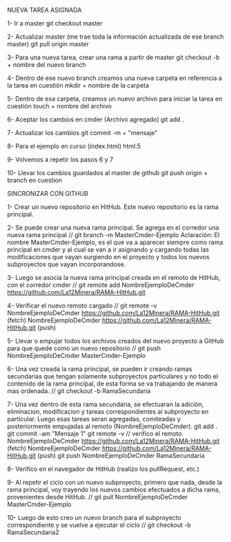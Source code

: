 NUEVA TAREA ASIGNADA

1- Ir a master
    git checkout master

2- Actualizar master (me trae toda la información actualizada de ese branch master)
    git pull origin master

3- Para una nueva tarea, crear una rama a partir de master
    git checkout -b + nombre del nuevo branch

4- Dentro de ese nuevo branch creamos una nueva carpeta en referencia a la tarea en cuestión
    mkdir + nombre de la carpeta

5- Dentro de esa carpeta, creamos un nuevo archivo para iniciar la tarea en cuestión
    touch + nombre del archivo

6- Aceptar los cambios en cmder (Archivo agregado)
    git add .

7- Actualizar los cambios
    git commit -m + "mensaje"

8- Para el ejemplo en curso (index.html)
    html:5

9- Volvemos a repetir los pasos 6 y 7

10- Llevar los cambios guardados al master de github
    git push origin + branch en cuestion


SINCRONIZAR CON GITHUB

1- Crear un nuevo repositorio en HitHub. Este nuevo repositorio es la rama principal.

2- Se puede crear una nueva rama principal. Se agrega en el corredor una nueva rama principal  //  git branch -m MasterCmder-Ejemplo
Aclaración: El nombre MasterCmder-Ejemplo, es el que va a aparecer siempre como rama principal en cmder y al cual se van a ir asignando y cargando todas las modificaciones que vayan surgiendo en el proyecto y todos los nuevos subproyectos que vayan incorporandose.

3- Luego se asocia la nueva rama principal creada en el remoto de HitHub, con el corredor cmder  //  git remote add NombreEjemploDeCmder https://github.com/La12Minera/RAMA-HitHub.git

4- Verificar el nuevo remoto cargado // git remote -v
NombreEjemploDeCmder    https://github.com/La12Minera/RAMA-HitHub.git (fetch)
NombreEjemploDeCmder    https://github.com/La12Minera/RAMA-HitHub.git (push)

5- Llevar o empujar todos los archivos creados del nuevo proyecto a GitHub para que quede como un nuevo repositorio // git push NombreEjemploDeCmder MasterCmder-Ejemplo

6- Una vez creada la rama principal, se pueden ir creando ramas secundarias que tengan solamente subproyectos particulares y no todo el contenido de la rama principal, de esta forma se va trabajando de manera mas ordenada.
                                // git checkout -b RamaSecundaria

7- Una vez dentro de esta rama secundaria, se efectuaran la adición, eliminacion, modificacion y tareas correspondientes al subproyecto en particular. Luego esas tareas seran agregadas, comiteadas y posteriormente empujadas al remoto (NombreEjemploDeCmder).
git add .
git commit -am "Mensaje 1"
git remote -v // verifico el remoto
    NombreEjemploDeCmder    https://github.com/La12Minera/RAMA-HitHub.git (fetch)
    NombreEjemploDeCmder    https://github.com/La12Minera/RAMA-HitHub.git (push)
git push NombreEjemploDeCmder RamaSecundaria

8- Verifico en el navegador de HitHub (realizo los pullRequest, etc.)

9- Al repetir el ciclo con un nuevo subproyecto, primero que nada, desde la rama principal, voy trayendo los nuevos cambios efectuados a dicha rama, provenientes desde HitHub. // git pull NombreEjemploDeCmder MasterCmder-Ejemplo

10- Luego de esto creo un nuevo branch para el subproyecto correspondiente y se vuelve a ejecutar el ciclo // git checkout -b RamaSecundaria2
